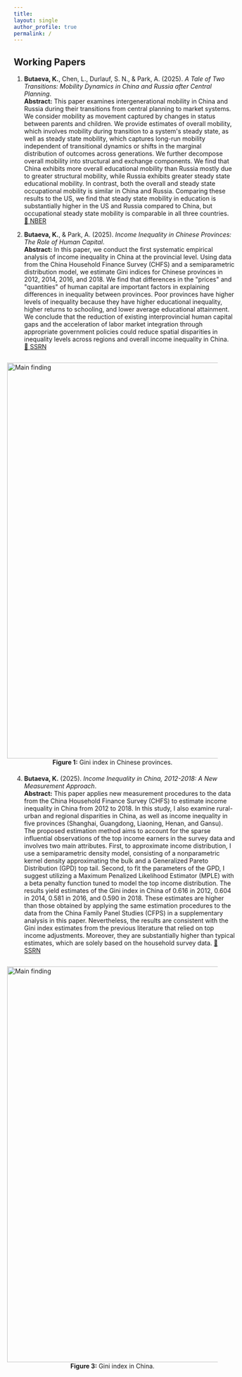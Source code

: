 ```yaml
---
title: 
layout: single
author_profile: true
permalink: /
---
```


## Working Papers

1.  **Butaeva, K.**, Chen, L., Durlauf, S. N., & Park, A. (2025). *A Tale of Two Transitions: Mobility Dynamics in China and Russia after Central Planning*.  
    **Abstract:** This paper examines intergenerational mobility in China and Russia during their transitions from central planning to market systems. We consider mobility as movement captured by changes in status between parents and children. We provide estimates of overall mobility, which involves mobility during transition to a system's steady state, as well as steady state mobility, which captures long-run mobility independent of transitional dynamics or shifts in the marginal distribution of outcomes across generations. We further decompose overall mobility into structural and exchange components. We find that China exhibits more overall educational mobility than Russia mostly due to greater structural mobility, while Russia exhibits greater steady state educational mobility. In contrast, both the overall and steady state occupational mobility is similar in China and Russia. Comparing these results to the US, we find that steady state mobility in education is substantially higher in the US and Russia compared to China, but occupational steady state mobility is comparable in all three countries.  
    [🔗 NBER](https://papers.ssrn.com/sol3/papers.cfm?abstract_id=12345)

2.  **Butaeva, K.**, & Park, A. (2025). *Income Inequality in Chinese Provinces: The Role of Human Capital*.  
    **Abstract:** In this paper, we conduct the first systematic empirical analysis of income inequality in China at the provincial level. Using data from the China Household Finance Survey (CHFS) and a semiparametric distribution model, we estimate Gini indices for Chinese provinces in 2012, 2014, 2016, and 2018. We find that differences in the "prices" and "quantities" of human capital are important factors in explaining differences in inequality between provinces. Poor provinces have higher levels of inequality because they have higher educational inequality, higher returns to schooling, and lower average educational attainment. We conclude that the reduction of existing interprovincial human capital gaps and the acceleration of labor market integration through appropriate government policies could reduce spatial disparities in inequality levels across regions and overall income inequality in China.  
    [🔗 SSRN](https://ssrn.com/abstract=5245777)
 <figure style="float: right; width: 95%; margin-left: 20px; margin-bottom: 20px;">
  <img src="https://kobutaeva.github.io/minimal-mistakes/assets/fig_ch2.png" alt="Main finding" style="width: 900px; height: auto;">
  <figcaption style="font-size: 1em; text-align: center;"><strong>Figure 1:</strong> Gini index in Chinese provinces.</figcaption>
 </figure>

4.  **Butaeva, K.** (2025). *Income Inequality in China, 2012-2018: A New Measurement Approach*.  
    **Abstract:** This paper applies new measurement procedures to the data from the China Household Finance Survey (CHFS) to estimate income inequality in China from 2012 to 2018. In this study, I also examine rural-urban and regional disparities in China, as well as income inequality in five provinces (Shanghai, Guangdong, Liaoning, Henan, and Gansu). The proposed estimation method aims to account for the sparse influential observations of the top income earners in the survey data and involves two main attributes. First, to approximate income distribution, I use a semiparametric density model, consisting of a nonparametric kernel density approximating the bulk and a Generalized Pareto Distribution (GPD) top tail. Second, to fit the parameters of the GPD, I suggest utilizing a Maximum Penalized Likelihood Estimator (MPLE) with a beta penalty function tuned to model the top income distribution. The results yield estimates of the Gini index in China of 0.616 in 2012, 0.604 in 2014, 0.581 in 2016, and 0.590 in 2018. These estimates are higher than those obtained by applying the same estimation procedures to the data from the China Family Panel Studies (CFPS) in a supplementary analysis in this paper. Nevertheless, the results are consistent with the Gini index estimates from the previous literature that relied on top income adjustments. Moreover, they are substantially higher than typical estimates, which are solely based on the household survey data.
    [🔗 SSRN](https://ssrn.com/abstract=5185428)
<figure style="float: right; width: 95%; margin-left: 20px; margin-bottom: 20px;">
  <img src="https://kobutaeva.github.io/minimal-mistakes/assets/fig1_ch1.png" alt="Main finding" style="width: 900px; height: auto;">
  <figcaption style="font-size: 1em; text-align: center;"><strong>Figure 3:</strong> Gini index in China.</figcaption>
</figure>


